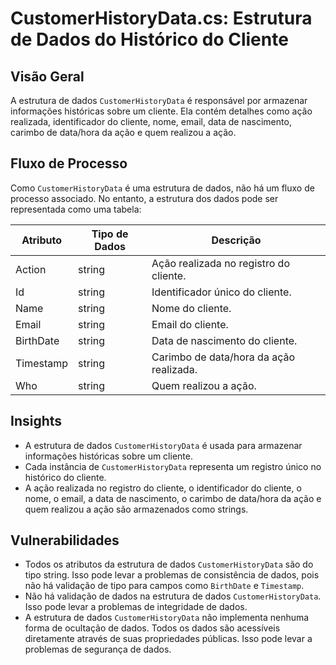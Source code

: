# CustomerHistoryData.cs: Estrutura de Dados do Histórico do Cliente

## Visão Geral
A estrutura de dados `CustomerHistoryData` é responsável por armazenar informações históricas sobre um cliente. Ela contém detalhes como ação realizada, identificador do cliente, nome, email, data de nascimento, carimbo de data/hora da ação e quem realizou a ação.

## Fluxo de Processo
Como `CustomerHistoryData` é uma estrutura de dados, não há um fluxo de processo associado. No entanto, a estrutura dos dados pode ser representada como uma tabela:

| Atributo   | Tipo de Dados | Descrição |
|------------|---------------|-----------|
| Action     | string        | Ação realizada no registro do cliente. |
| Id         | string        | Identificador único do cliente. |
| Name       | string        | Nome do cliente. |
| Email      | string        | Email do cliente. |
| BirthDate  | string        | Data de nascimento do cliente. |
| Timestamp  | string        | Carimbo de data/hora da ação realizada. |
| Who        | string        | Quem realizou a ação. |

## Insights
- A estrutura de dados `CustomerHistoryData` é usada para armazenar informações históricas sobre um cliente.
- Cada instância de `CustomerHistoryData` representa um registro único no histórico do cliente.
- A ação realizada no registro do cliente, o identificador do cliente, o nome, o email, a data de nascimento, o carimbo de data/hora da ação e quem realizou a ação são armazenados como strings.

## Vulnerabilidades
- Todos os atributos da estrutura de dados `CustomerHistoryData` são do tipo string. Isso pode levar a problemas de consistência de dados, pois não há validação de tipo para campos como `BirthDate` e `Timestamp`.
- Não há validação de dados na estrutura de dados `CustomerHistoryData`. Isso pode levar a problemas de integridade de dados.
- A estrutura de dados `CustomerHistoryData` não implementa nenhuma forma de ocultação de dados. Todos os dados são acessíveis diretamente através de suas propriedades públicas. Isso pode levar a problemas de segurança de dados.